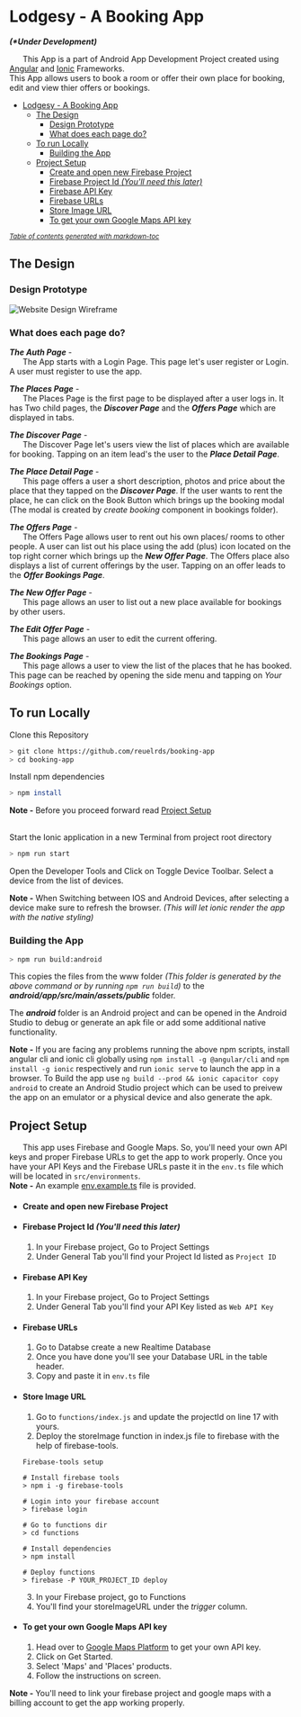 # Lodgesy - A Booking App
**_(*Under Development)_**

&nbsp;&nbsp;&nbsp;&nbsp;&nbsp;&nbsp;This App is a part of Android App Development Project created using [Angular](https://angular.io/) and [Ionic](https://ionicframework.com) Frameworks.  
This App allows users to book a room or offer their own place for booking, edit and view thier offers or bookings.

- [Lodgesy - A Booking App](#lodgesy---a-booking-app)
  * [The Design](#the-design)  
    + [Design Prototype](#design-prototype)  
    + [What does each page do?](#what-does-each-page-do)
  * [To run Locally](#to-run-locally)
    + [Building the App](#building-the-app)
  * [Project Setup](#project-setup)
      - [Create and open new Firebase Project](#create-and-open-new-firebase-project)
      - [Firebase Project Id _(You'll need this later)_](#firebase-project-id---you-ll-need-this-later--)
      - [Firebase API Key](#firebase-api-key)
      - [Firebase URLs](#firebase-urls)
      - [Store Image URL](#store-image-url)
      - [To get your own Google Maps API key](#to-get-your-own-google-maps-api-key)

<small><i><a href='http://ecotrust-canada.github.io/markdown-toc/'>Table of contents generated with markdown-toc</a></i></small>


## The Design

### Design Prototype 
![Website Design Wireframe](https://raw.githubusercontent.com/reuelrds/booking-app/master/assets/Website%20Design.png)

### What does each page do?

**_The Auth Page_** -  
&nbsp;&nbsp;&nbsp;&nbsp;&nbsp;&nbsp;The App starts with a Login Page. This page let's user register or Login. A user must register to use the app.


**_The Places Page_** -   
&nbsp;&nbsp;&nbsp;&nbsp;&nbsp;&nbsp;The Places Page is the first page to be displayed after a user logs in. It has Two child pages, the **_Discover Page_** and the **_Offers Page_** which are displayed in tabs.


**_The Discover Page_** -  
&nbsp;&nbsp;&nbsp;&nbsp;&nbsp;&nbsp;The Discover Page let's users view the list of places which are available for booking. Tapping on an item lead's the user to the **_Place Detail Page_**.


**_The Place Detail Page_** -  
&nbsp;&nbsp;&nbsp;&nbsp;&nbsp;&nbsp;This page offers a user a short description, photos and price about the place that they tapped on the **_Discover Page_**. If the user wants to rent the place, he can click on the Book Button which brings up the booking modal (The modal is created by _create booking_ component in bookings folder).


**_The Offers Page_** -  
&nbsp;&nbsp;&nbsp;&nbsp;&nbsp;&nbsp;The Offers Page allows user to rent out his own places/ rooms to other people. A user can list out his place using the add (plus) icon located on the top right corner which brings up the **_New Offer Page_**. The Offers place also displays a list of current offerings by the user. Tapping on an offer leads to the **_Offer Bookings Page_**.


**_The New Offer Page_** -  
&nbsp;&nbsp;&nbsp;&nbsp;&nbsp;&nbsp;This page allows an user to list out a new place available for bookings by other users.


**_The Edit Offer Page_** -  
&nbsp;&nbsp;&nbsp;&nbsp;&nbsp;&nbsp;This page allows an user to edit the current offering.


**_The Bookings Page_** -  
&nbsp;&nbsp;&nbsp;&nbsp;&nbsp;&nbsp;This page allows a user to view the list of the places that he has booked. This page can be reached by opening the side menu and tapping on _Your Bookings_ option.  


## To run Locally


Clone this Repository
```bash
> git clone https://github.com/reuelrds/booking-app
> cd booking-app
```

Install npm dependencies
```bash
> npm install
```

**Note -** Before you proceed forward read [Project Setup](#project-setup)  
&nbsp;

Start the Ionic application in a new Terminal from project root directory
```bash
> npm run start
```

Open the Developer Tools and Click on Toggle Device Toolbar. Select a device from the list of devices.  

**Note -** When Switching between IOS and Android Devices, after selecting a device make sure to refresh the browser. _(This will let ionic render the app with the native styling)_ 

### Building the App

```bash
> npm run build:android
```
This copies the files from the www folder _(This folder is generated by the above command or by running `npm run build`)_ to the **_android/app/src/main/assets/public_** folder.

The **_android_** folder is an Android project and can be opened in the Android Studio to debug or generate an apk file or add some additional native functionality.


**Note -** If you are facing any problems running the above npm scripts, install angular cli and ionic cli globally using `npm install -g @angular/cli` and `npm install -g ionic` respectively and run `ionic serve` to launch the app in a browser. To Build the app use `ng build --prod && ionic capacitor copy android` to create an Android Studio project which can be used to preivew the app on an emulator or a physical device and also generate the apk.  

## Project Setup

&nbsp;&nbsp;&nbsp;&nbsp;&nbsp;&nbsp;This app uses Firebase and Google Maps. So, you'll need your own API keys and proper Firebase URLs to get the app to work properly. Once you have your API Keys and the Firebase URLs paste it in the `env.ts` file which will be located in `src/environments`.  
**Note -** An example [env.example.ts](https://github.com/reuelrds/booking-app/blob/master/src/environments/env.example.ts) file is provided.


+ #### Create and open new Firebase Project

+ #### Firebase Project Id _(You'll need this later)_
  1. In your Firebase project, Go to Project Settings
  2. Under General Tab you'll find your Project Id listed as `Project ID`

+ #### Firebase API Key
  1. In your Firebase project, Go to Project Settings
  2. Under General Tab you'll find your API Key listed as `Web API Key`

+ #### Firebase URLs
  1. Go to Databse create a new Realtime Database
  2. Once you have done you'll see your Database URL in the table header.
  3. Copy and paste it in `env.ts` file
  
+ #### Store Image URL
  1. Go to `functions/index.js` and update the projectId on line 17 with yours.
  2. Deploy the storeImage function in index.js file to firebase with the help of firebase-tools.
  <!-- 3. Firebase-tools setup -->
  ```
  Firebase-tools setup
  
  # Install firebase tools
  > npm i -g firebase-tools

  # Login into your firebase account
  > firebase login

  # Go to functions dir
  > cd functions

  # Install dependencies
  > npm install

  # Deploy functions
  > firebase -P YOUR_PROJECT_ID deploy
  ```
  3. In your Firebase project, go to Functions
  4. You'll find your storeImageURL under the _trigger_ column. 

+ #### To get your own Google Maps API key
  1. Head over to [Google Maps Platform](https://cloud.google.com/maps-platform/) to get your own API key. 
  2. Click on Get Started.
  3. Select 'Maps' and 'Places' products.
  4. Follow the instructions on screen.

**Note -** You'll need to link your firebase project and google maps with a billing account to get the app working properly. 

